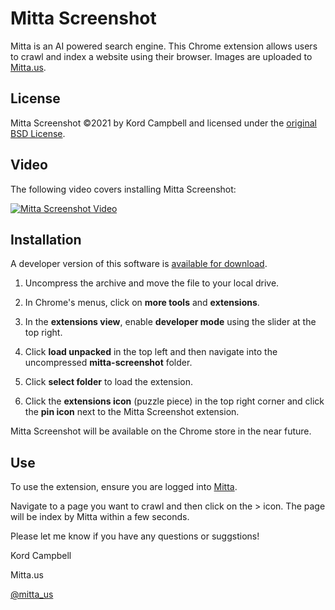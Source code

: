 Mitta Screenshot
================
Mitta is an AI powered search engine. This Chrome extension allows users to crawl and index a website using their browser. Images are uploaded to [Mitta.us](https://mitta.us/).

License
-------
Mitta Screenshot ©2021 by Kord Campbell and licensed under the [original BSD License](https://github.com/kordless/mitta-screenshot/blob/main/license.txt). 

Video
-----
The following video covers installing Mitta Screenshot:

[![Mitta Screenshot Video](https://img.youtube.com/vi/asJWknzyhbY/0.jpg)](https://youtu.be/asJWknzyhbY)

Installation
------------
A developer version of this software is [available for download](https://github.com/kordless/mitta-screenshot/archive/refs/heads/main.zip). 

1. Uncompress the archive and move the file to your local drive.

1. In Chrome's menus, click on **more tools** and **extensions**. 

1. In the **extensions view**, enable **developer mode** using the slider at the top right.

1. Click **load unpacked** in the top left and then navigate into the uncompressed **mitta-screenshot** folder.

1. Click **select folder** to load the extension. 

1. Click the **extensions icon** (puzzle piece) in the top right corner and click the **pin icon** next to the Mitta Screenshot extension.

Mitta Screenshot will be available on the Chrome store in the near future.

Use
---
To use the extension, ensure you are logged into [Mitta](https://mitta.us/).

Navigate to a page you want to crawl and then click on the > icon. The page will be index by Mitta within a few seconds.

Please let me know if you have any questions or suggstions!

Kord Campbell

Mitta.us

[@mitta_us](https://twitter.com/mitta_us)
